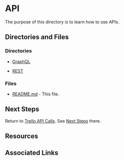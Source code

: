 # API

The purpose of this directory is to learn how to use APIs.

## Directories and Files

### Directories

* [GraphQL](https://github.com/JamieBort/LearningDirectory/tree/master/API/GraphQL)

* [REST](https://github.com/JamieBort/LearningDirectory/tree/master/API/REST)

### Files
* [README.md](https://github.com/JamieBort/LearningDirectory/tree/master/API) - This file.

## Next Steps
Return to [Trello API Calls](https://github.com/JamieBort/LearningDirectory/tree/master/API/TrelloAPICalls). See [Next Steps](https://github.com/JamieBort/LearningDirectory/tree/master/API/TrelloAPICalls#next-steps) there. 

## Resources

## Associated Links